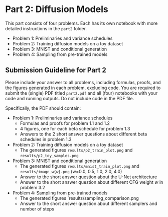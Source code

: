 # Part 2: Diffusion Models

This part consists of four problems.
Each has its own notebook with more detailed instructions in the `part2` folder.

- Problem 1: Preliminaries and variance schedules
- Problem 2: Training diffusion models on a toy dataset
- Problem 3: MNIST and conditional generation
- Problem 4: Sampling from pre-trained models

## Submission Guideline for Part 2

Please include your answer to all problems, including formulas, proofs, and the figures generated in each problem, excluding code. You are required to submit the (single) PDF titled `part2.pdf` and all (four) notebooks with your code and running outputs. Do not include code in the PDF file. 

Specifically, the PDF should contain:
- Problem 1: Preliminaries and variance schedules
  - Formulas and proofs for problem 1.1 and 1.2
  - 4 figures, one for each beta schedule for problem 1.3
  - Answers to the 2 short answer questions about different beta schedules in problem 1.3
- Problem 2: Training diffusion models on a toy dataset
  - The generated figures `results/p2_train_plot.png` and `results/p2_toy_samples.png`
- Problem 3: MNIST and conditional generation
  - The generated figures `results/mnist_train_plot.png` and `results/image_w{w}.png` (w=0.0, 0.5, 1.0, 2.0, 4.0)
  - Answer to the short answer question about the U-Net architecture
  - Answer to the short answer question about different CFG weight $w$ in problem 3.2
- Problem 4: Sampling from pre-trained models
  - The generated figures `results/sampling_comparison.png
  - Answer to the short answer question about different samplers and number of steps
